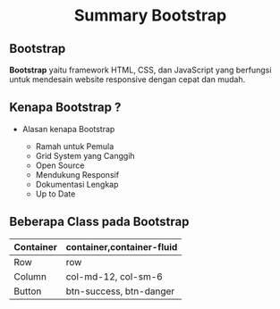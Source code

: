 <center>

# Summary Bootstrap

</center>

## Bootstrap

**Bootstrap** yaitu  framework HTML, CSS, dan JavaScript yang berfungsi untuk mendesain website responsive dengan cepat dan mudah.

## Kenapa Bootstrap ?

* Alasan kenapa Bootstrap

    * Ramah untuk Pemula
    * Grid System yang Canggih
    * Open Source
    * Mendukung Responsif
    * Dokumentasi Lengkap
    * Up to Date

## Beberapa Class pada Bootstrap


Container | container,container-fluid
---------|----------
Row | row
Column | col-md-12, col-sm-6 
Button | btn-success, btn-danger
